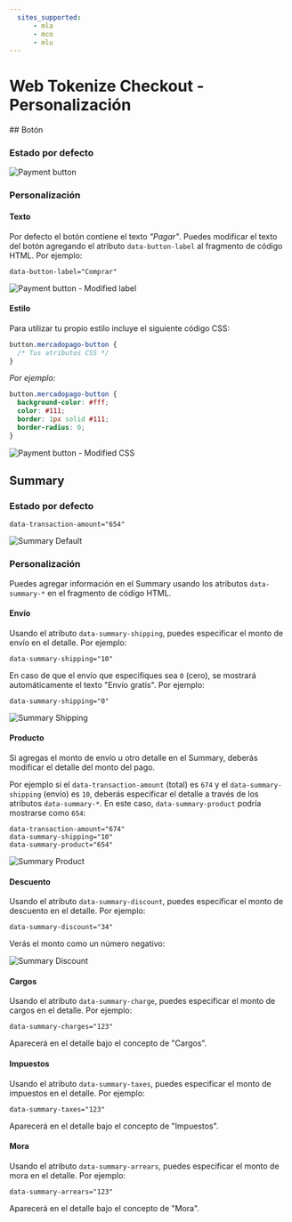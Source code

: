 ```yaml
---
  sites_supported:
      - mla
      - mco
      - mlu
---
```


# Web Tokenize Checkout - Personalización

## Botón

### Estado por defecto

![Payment button](/images/paybutton.png)

### Personalización

#### Texto

Por defecto el botón contiene el texto *"Pagar"*. Puedes modificar el texto del botón agregando el atributo `data-button-label` al fragmento de código HTML. Por ejemplo:

```
data-button-label="Comprar"
```

![Payment button - Modified label](/images/paybutton-modified-label.png)

#### Estilo

Para utilizar tu propio estilo incluye el siguiente código CSS:

```css
button.mercadopago-button {
  /* Tus atributos CSS */
}
```

*Por ejemplo:*

```css
button.mercadopago-button {
  background-color: #fff;
  color: #111;
  border: 1px solid #111;
  border-radius: 0;
}
```

![Payment button - Modified CSS](/images/paybutton-modified-css.png)

## Summary

### Estado por defecto

```
data-transaction-amount="654"
```

![Summary Default](/images/summary-default.png)

### Personalización

Puedes agregar información en el Summary usando los atributos `data-summary-*` en el fragmento de código HTML.

#### Envío

Usando el atributo `data-summary-shipping`, puedes especificar el monto de envío en el detalle. Por ejemplo:

```
data-summary-shipping="10"
```

En caso de que el envío que especifiques sea `0` (cero), se mostrará automáticamente el texto "Envío gratis". Por ejemplo:

```
data-summary-shipping="0"
```

![Summary Shipping](/images/summary-shipping.png)

#### Producto

Si agregas el monto de envío u otro detalle en el Summary, deberás modificar el detalle del monto del pago.

Por ejemplo si el `data-transaction-amount` (total) es `674` y el `data-summary-shipping` (envío) es `10`, deberás especificar el detalle a través de los atributos `data-summary-*`. En este caso, `data-summary-product` podría mostrarse como `654`:

```
data-transaction-amount="674"
data-summary-shipping="10"
data-summary-product="654"
```

![Summary Product](/images/summary-product.png)

#### Descuento

Usando el atributo `data-summary-discount`, puedes especificar el monto de descuento en el detalle. Por ejemplo:

```
data-summary-discount="34"
```

Verás el monto como un número negativo:

![Summary Discount](/images/summary-discount.png)

#### Cargos

Usando el atributo `data-summary-charge`, puedes especificar el monto de cargos en el detalle. Por ejemplo:

```
data-summary-charges="123"
```

Aparecerá en el detalle bajo el concepto de "Cargos".

#### Impuestos

Usando el atributo `data-summary-taxes`, puedes especificar el monto de impuestos en el detalle. Por ejemplo:

```
data-summary-taxes="123"
```

Aparecerá en el detalle bajo el concepto de "Impuestos".

#### Mora

Usando el atributo `data-summary-arrears`, puedes especificar el monto de mora en el detalle. Por ejemplo:

```
data-summary-arrears="123"
```

Aparecerá en el detalle bajo el concepto de "Mora".
